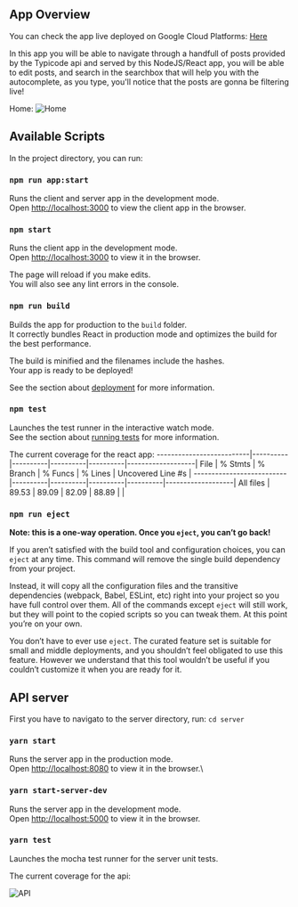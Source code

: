 ## App Overview

You can check the app live deployed on Google Cloud Platforms:
[Here](https://app-dot-posts-navigator-290609.ue.r.appspot.com)

In this app you will be able to navigate through a handfull of posts provided by the Typicode api and served by this NodeJS/React app, you will be able to edit posts, and search in the searchbox that will help you with the autocomplete,  as you type, you'll notice that the posts are gonna be filtering live!

Home:
![Home](https://storage.googleapis.com/posts-navigator-290609.appspot.com/assets/gif/app-overview.gif)

## Available Scripts

In the project directory, you can run:

### `npm run app:start`

Runs the client and server app in the development mode.<br />
Open [http://localhost:3000](http://localhost:3000) to view the client app in the browser.

### `npm start`

Runs the client app in the development mode.<br />
Open [http://localhost:3000](http://localhost:3000) to view it in the browser.

The page will reload if you make edits.<br />
You will also see any lint errors in the console.

### `npm run build`

Builds the app for production to the `build` folder.<br />
It correctly bundles React in production mode and optimizes the build for the best performance.

The build is minified and the filenames include the hashes.<br />
Your app is ready to be deployed!

See the section about [deployment](https://facebook.github.io/create-react-app/docs/deployment) for more information.


### `npm test`

Launches the test runner in the interactive watch mode.<br />
See the section about [running tests](https://facebook.github.io/create-react-app/docs/running-tests) for more information.

The current coverage for the react app:
--------------------------|----------|----------|----------|----------|-------------------|
File                      |  % Stmts | % Branch |  % Funcs |  % Lines | Uncovered Line #s |
--------------------------|----------|----------|----------|----------|-------------------|
All files                 |    89.53 |    89.09 |    82.09 |    88.89 |                   |

### `npm run eject`

**Note: this is a one-way operation. Once you `eject`, you can’t go back!**

If you aren’t satisfied with the build tool and configuration choices, you can `eject` at any time. This command will remove the single build dependency from your project.

Instead, it will copy all the configuration files and the transitive dependencies (webpack, Babel, ESLint, etc) right into your project so you have full control over them. All of the commands except `eject` will still work, but they will point to the copied scripts so you can tweak them. At this point you’re on your own.

You don’t have to ever use `eject`. The curated feature set is suitable for small and middle deployments, and you shouldn’t feel obligated to use this feature. However we understand that this tool wouldn’t be useful if you couldn’t customize it when you are ready for it.

## API server

First you have to navigato to the server directory, run:
```cd server```

### `yarn start`

Runs the server app in the production mode.<br />
Open [http://localhost:8080](http://localhost:8080) to view it in the browser.\

### `yarn start-server-dev`

Runs the server app in the development mode.<br />
Open [http://localhost:5000](http://localhost:5000) to view it in the browser.

### `yarn test`

Launches the mocha test runner for the server unit tests.

The current coverage for the api:

![API](./src/assets/images/api-coverage.png)
